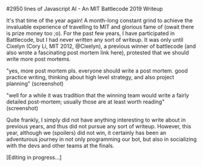 #2950 lines of Javascript AI - An MIT Battlecode 2019 Writeup

It's that time of the year again! A month-long constant grind to achieve the invaluable experience of travelling to MIT and glorious fame of (owait there is prize money too ;o). For the past few years, I have participated in Battlecode, but I had never written any sort of writeup. It was only until Cixelyn (Cory Li, MIT 2012, @Cixelyn), a previous winner of battlecode (and also wrote a fascinating post mortem link here), protested that we should write more post mortems.

"yes, more post mortem pls. everyone should write a post mortem. good practice writing, thinking about high level strategy, and also project planning" (screenshot)

"well for a while it was tradition that the winning team would write a fairly detailed post-mortem; usually those are at least worth reading" (screenshot)

Quite frankly, I simply did not have anything interesting to write about in previous years, and thus did not pursue any sort of writeup. However, this year, although we (spoilers) did not win, it certainly has been an adventurous journey in not only programming our bot, but also in socializing with the devs and other teams at the finals.


[Editing in progress...]


